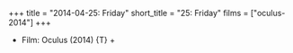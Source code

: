 +++
title = "2014-04-25: Friday"
short_title = "25: Friday"
films = ["oculus-2014"]
+++


* Film: Oculus (2014) {T} +

